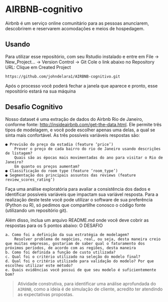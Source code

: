 # AIRBNB-cognitivo
Airbnb é um serviço online comunitário para as pessoas anunciarem, descobrirem e reservarem acomodações e meios de hospedagem.

## Usando
Para utilizar esse repositório, com  seu Rstudio instalado e entre em File -> New_Project... -> Version Control -> Git
Cole o link abaixo no Repository URL: 
Clique em Created Project

```
https://github.com/johndelara1/AIRBNB-cognitivo.git
```

Após o processo você poderá fechar a janela que aparece e pronto, esse repositório estará na sua máquina 
## Desafio Cognitivo
Nosso dataset é uma extração de dados do Airbnb Rio de
Janeiro, conforme fonte:
http://insideairbnb.com/get-the-data.html.
Ele permite três tipos de modelagem, e você pode escolher
apenas uma delas, a qual se sinta mais confortável. As três
possíveis variáveis respostas são:

    ● Previsão do preço da estadia (feature ‘price’)
        Prever o preço de cada bairro do rio de Janeiro usando descrições de listagem? 
        Quais são as épocas mais movimentadas do ano para visitar o Rio de Janeiro? 
        Em quanto os preços aumentam?
    ● Classificação do room type (feature ‘room_type’)
    ● Segmentação dos principais assuntos das reviews (feature review_scores_rating’)
    
Faça uma análise exploratória para avaliar a consistência
dos dados e identificar possíveis variáveis que impactam
sua variável resposta.
Para a realização deste teste você pode utilizar o software
de sua preferência (Python ou R), só pedimos que
compartilhe conosco o código fonte (utilizando um
repositório git).

Além disso, inclua um arquivo README.md
onde você deve cobrir as respostas para os 5 pontos abaixo:
O DESAFIO


    a. Como foi a definição da sua estratégia de modelagem?
        Resolver problema de negócios, real, ou seja, desta maneira creio que muitas empresas, gostariam de saber qual o faturamento dos próximos períodos, de acordo com as regiões, desta maneira
    b. Como foi definida a função de custo utilizada?
    c. Qual foi o critério utilizado na seleção do modelo final?
    d. Qual foi o critério utilizado para validação do modelo? Por que escolheu utilizar este método?
    e. Quais evidências você possui de que seu modelo é suficientemente bom?

> Atividade construtiva, para identificar uma análise aprofundada do `AIRBNB`, como a ideia é de simulação de cliente, acredito ter atendindo as expectativas propostas.
